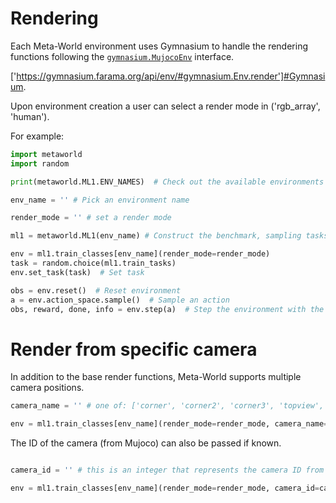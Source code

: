 # Rendering

Each Meta-World environment uses Gymnasium to handle the rendering functions following the [`gymnasium.MujocoEnv`](https://github.com/Farama-Foundation/Gymnasium/blob/94a7909042e846c496bcf54f375a5d0963da2b31/gymnasium/envs/mujoco/mujoco_env.py#L184) interface.

['https://gymnasium.farama.org/api/env/#gymnasium.Env.render']#Gymnasium. 

Upon environment creation a user can select a render mode in ('rgb_array', 'human').

For example:

```python
import metaworld
import random

print(metaworld.ML1.ENV_NAMES)  # Check out the available environments

env_name = '' # Pick an environment name

render_mode = '' # set a render mode

ml1 = metaworld.ML1(env_name) # Construct the benchmark, sampling tasks

env = ml1.train_classes[env_name](render_mode=render_mode)  
task = random.choice(ml1.train_tasks)
env.set_task(task)  # Set task

obs = env.reset()  # Reset environment
a = env.action_space.sample()  # Sample an action
obs, reward, done, info = env.step(a)  # Step the environment with the sampled random action
```

# Render from specific camera

In addition to the base render functions, Meta-World supports multiple camera positions.

```python
camera_name = '' # one of: ['corner', 'corner2', 'corner3', 'topview', 'behindGripper', 'gripperPOV']

env = ml1.train_classes[env_name](render_mode=render_mode, camera_name=camera_name)

```

The ID of the camera (from Mujoco) can also be passed if known.

```python

camera_id = '' # this is an integer that represents the camera ID from Mujoco

env = ml1.train_classes[env_name](render_mode=render_mode, camera_id=camera_id)

```
